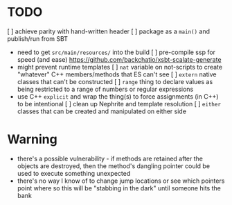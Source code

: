 

# TODO

 [ ] achieve parity with hand-written header
 [ ] package as a `main()` and publish/run from SBT
  * need to get `src/main/resources/` into the build
 [ ] pre-compile ssp for speed (and ease) https://github.com/backchatio/xsbt-scalate-generate
  * might prevent runtime templates
 [ ] `nat` variable on not-scripts to create "whatever" C++ members/methods that ES can't see
 [ ] `extern` native classes that can't be constructed
 [ ] `range` thing to declare values as being restricted to a range of numbers or regular expressions
  * use C++ `explicit` and wrap the thing(s) to force assignments (in C++) to be intentional
 [ ] clean up Nephrite and template resolution
 [ ] `either` classes that can be created and manipulated on either side

# Warning

 * there's a possible vulnerability - if methods are retained after the objects are destroyed, then the method's dangling pointer could be used to execute something unexpected
  * there's no way I know of to change jump locations or see which pointers point where so this will be "stabbing in the dark" until someone hits the bank
